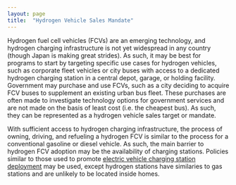 ```yaml
---
layout: page
title:  "Hydrogen Vehicle Sales Mandate"
---
```

Hydrogen fuel cell vehicles (FCVs) are an emerging technology, and hydrogen charging infrastructure is not yet widespread in any country (though Japan is making great strides).  As such, it may be best for programs to start by targeting specific use cases for hydrogen vehicles, such as corporate fleet vehicles or city buses with access to a dedicated hydrogen charging station in a central depot, garage, or holding facility.  Government may purchase and use FCVs, such as a city deciding to acquire FCV buses to supplement an existing urban bus fleet.  These purchases are often made to investigate technology options for government services and are not made on the basis of least cost (i.e. the cheapest bus).  As such, they can be represented as a hydrogen vehicle sales target or mandate.

With sufficient access to hydrogen charging infrastructure, the process of owning, driving, and refueling a hydrogen FCV is similar to the process for a conventional gasoline or diesel vehicle.  As such, the main barrier to hydrogen FCV adoption may be the availability of charging stations.  Policies similar to those used to promote [electric vehicle charging station deployment](ev-charger-deployment.html) may be used, except hydrogen stations have similaries to gas stations and are unlikely to be located inside homes.